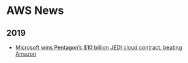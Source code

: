 
# AWS News

## 2019

- [Microsoft wins Pentagon’s $10 billion JEDI cloud contract, beating Amazon](https://www.marketwatch.com/story/microsoft-wins-pentagons-10-billion-jedi-cloud-contract-beating-amazon-2019-10-25?mod=home-page)
